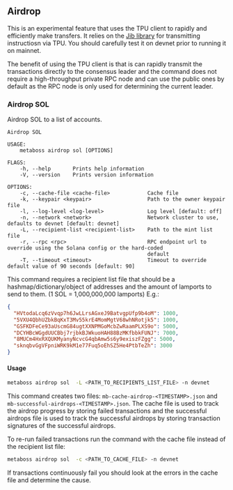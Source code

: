 ## Airdrop

This is an experimental feature that uses the TPU client to rapidly and efficiently make transfers. It relies on the [Jib library](https://github.com/samuelvanderwaal/jib) for transmitting instructiosn via TPU. You should carefully test it on devnet prior to running it on mainnet.

The benefit of using the TPU client is that is can rapidly transmit the transactions directly to the consensus leader and the command does not require a high-throughput private RPC node and can use the public ones by default as the RPC node is only used for determining the current leader.

### Airdrop SOL

Airdrop SOL to a list of accounts. 



```
Airdrop SOL

USAGE:
    metaboss airdrop sol [OPTIONS]

FLAGS:
    -h, --help       Prints help information
    -V, --version    Prints version information

OPTIONS:
    -c, --cache-file <cache-file>            Cache file
    -k, --keypair <keypair>                  Path to the owner keypair file
    -l, --log-level <log-level>              Log level [default: off]
    -n, --network <network>                  Network cluster to use, defaults to devnet [default: devnet]
    -L, --recipient-list <recipient-list>    Path to the mint list file
    -r, --rpc <rpc>                          RPC endpoint url to override using the Solana config or the hard-coded
                                             default
    -T, --timeout <timeout>                  Timeout to override default value of 90 seconds [default: 90]
```

This command requires a recipient list file that should be a hashmap/dictionary/object of addresses and the amount of lamports to send to them. (1 SOL = 1,000,000,000 lamports) E.g.:

```json
{
  "HVtodaLcq6zVvqp7h6JwLLrsAGxeJ9BatvgpUfp9b4oM": 1000,
  "5VXU4QbhUZbkBqKxT3Mv55krE4MomMgtV68whNRotjk5": 1000,
  "GSFKDFeCe93aUscmG84ugtXXNPMGoMcbZwRaamPLXS9o": 5000,
  "DCYHBcWGgdUUCBbj7rjbkBJWkuoHAH88BzMKfbbkFUNJ": 7000,
  "8MUCm4HxRXQUKMyanyNcvcG4qbAmw5s6y9exiszFZgg": 5000,
  "sknqbvGgVFpniWRK9kM1e77Fuq5oEhSZ5He4PtbTeZh": 3000  
}
```



#### Usage

```bash
metaboss airdrop sol  -L <PATH_TO_RECIPIENTS_LIST_FILE> -n devnet
```

This command creates two files: `mb-cache-airdrop-<TIMESTAMP>.json` and `mb-successful-airdrops-<TIMESTAMP>.json`. The cache file is used to track the airdrop progress by storing failed transactions and the successful airdrops file is used to track the successful airdrops by storing transaction signatures of the successful airdrops. 

To re-run failed transactions run the command with the cache file instead of the recipient list file:

```bash
metaboss airdrop sol  -c <PATH_TO_CACHE_FILE> -n devnet
```

If transactions continuously fail you should look at the errors in the cache file and determine the cause.
